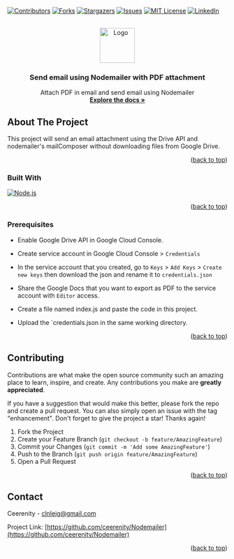 <a name="readme-top"></a>

[![Contributors][contributors-shield]][contributors-url]
[![Forks][forks-shield]][forks-url]
[![Stargazers][stars-shield]][stars-url]
[![Issues][issues-shield]][issues-url]
[![MIT License][license-shield]][license-url]
[![LinkedIn][linkedin-shield]][linkedin-url]
<!-- PROJECT LOGO -->
<br />
<div align="center">
  <a href="https://github.com/ceerenity/Nodemailer">
    <img src="https://lh3.googleusercontent.com/0rpHlrX8IG77awQMuUZpQ0zGWT7HRYtpncsuRnFo6V3c8Lh2hPjXnEuhDDd-OsLz1vua4ld2rlUYFAaBYk-rZCODmi2eJlwUEVsZgg" alt="Logo" width="80" height="80">
  </a>

  <h3 align="center">Send email using Nodemailer with PDF attachment </h3>

  <p align="center">
    Attach PDF in email and send email using Nodemailer
    <br />
    <a href="https://github.com/ceerenity/Create-Gmail-labels"><strong>Explore the docs »</strong></a>
    <br />
    
</div> 
    
  <!-- ABOUT THE PROJECT -->
## About The Project

This project will send an email attachment using the Drive API and nodemailer's mailComposer without downloading files from Google Drive.

<p align="right">(<a href="#readme-top">back to top</a>)</p>

### Built With
[![Node.js][Node.js]][node-url]
 
<p align="right">(<a href="#readme-top">back to top</a>)</p>

### Prerequisites

  
* Enable Google Drive API in Google Cloud Console.
  
* Create service account in Google Cloud Console > `Credentials`
  
* In the service account that you created, go to `Keys` > `Add Keys` > `Create new keys` then download the json and rename it to `credentials.json`
  
* Share the Google Docs that you want to export as PDF to the service account with `Editor` access.

* Create a file named index.js and paste the code in this project.

* Upload the `credentials.json in the same working directory.
  

<p align="right">(<a href="#readme-top">back to top</a>)</p>

<!-- CONTRIBUTING -->
## Contributing

Contributions are what make the open source community such an amazing place to learn, inspire, and create. Any contributions you make are **greatly appreciated**.

If you have a suggestion that would make this better, please fork the repo and create a pull request. You can also simply open an issue with the tag "enhancement".
Don't forget to give the project a star! Thanks again!

1. Fork the Project
2. Create your Feature Branch (`git checkout -b feature/AmazingFeature`)
3. Commit your Changes (`git commit -m 'Add some AmazingFeature'`)
4. Push to the Branch (`git push origin feature/AmazingFeature`)
5. Open a Pull Request


<p align="right">(<a href="#readme-top">back to top</a>)</p>

<!-- CONTACT -->
## Contact

Ceerenity - clnleig@gmail.com

Project Link: [https://github.com/ceerenity/Nodemailer](https://github.com/ceerenity/Nodemailer)

<p align="right">(<a href="#readme-top">back to top</a>)</p>


<!-- MARKDOWN LINKS & IMAGES -->
[Node.js]: https://img.shields.io/badge/Node.js-43853D?style=for-the-badge&logo=node.js&logoColor=white
[node-url]: https://nodejs.org/
[contributors-shield]: https://img.shields.io/github/contributors/ceerenity/Nodemailer.svg?style=for-the-badge
[contributors-url]: https://github.com/ceerenity/Nodemailer/graphs/contributors
[forks-shield]: https://img.shields.io/github/forks/ceerenity/Nodemailer.svg?style=for-the-badge
[forks-url]: https://github.com/ceerenity/Nodemailer/forks
[stars-shield]: https://img.shields.io/github/stars/ceerenity/Nodemailer.svg?style=for-the-badge
[stars-url]: https://github.com/ceerenity/Nodemailer/stargazers
[issues-shield]: https://img.shields.io/github/issues/ceerenity/Nodemailer.svg?style=for-the-badge
[issues-url]: https://github.com/ceerenity/Nodemailer/issues
[license-shield]: https://img.shields.io/github/license/ceerenity/Nodemailer.svg?style=for-the-badge
[license-url]: https://github.com/ceerenity/Nodemailer/blob/master/LICENSE
[linkedin-shield]: https://img.shields.io/badge/-LinkedIn-black.svg?style=for-the-badge&logo=linkedin&colorB=555
[linkedin-url]: https://www.linkedin.com/in/celine-lei-garcia-151111273/
